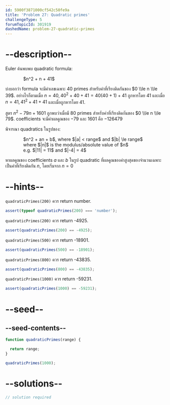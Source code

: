 ```yaml
---
id: 5900f3871000cf542c50fe9a
title: 'Problem 27: Quadratic primes'
challengeType: 5
forumTopicId: 301919
dashedName: problem-27-quadratic-primes
---
```


# --description--

Euler ค้นพบพบ quadratic formula:

<div style='margin-left: 4em;'>$n^2 + n + 41$</div>

บ่งบอกว่า formula จะมีค่าเลขเฉพาะ 40 primes สำหรับค่าที่เรียงติดกันของ $0 \\le n \\le 39$. อย่างไรก็ตามเมื่อ $n = 40, 40^2 + 40 + 41 = 40(40 + 1) + 41$ ถูกหารโดย 41 และเมื่อ $n = 41, 41^2 + 41 + 41$ และเมื่อถูกหารโดย 41.

สูตร $n^2 - 79n + 1601$ ถูกพบว่าเมื่อมี 80 primes สำหรับค่าที่เรียงติดกันของ $0 \\le n \\le 79$.  coefficients จะมีค่าผลคูณของ −79 และ 1601 คือ −126479

พิจารณา quadratics ในรูปของ:

<div style='margin-left: 4em;'>
  $n^2 + an + b$, where $|a| < range$ and $|b| \le range$<br>
  where $|n|$ is the modulus/absolute value of $n$<br>
  e.g. $|11| = 11$ and $|-4| = 4$<br>
</div>

หาผลคูณของ coefficients $a$ และ $b$ ในรูป quadratic ที่ผลคูณของค่าสูงสุดของจำนวนเฉพาะเป็นค่าที่เรียงติดกัน $n$, โดยเริ่มจาก $n = 0$

# --hints--

`quadraticPrimes(200)` ควร return number.

```js
assert(typeof quadraticPrimes(200) === 'number');
```

`quadraticPrimes(200)` ควร return -4925.

```js
assert(quadraticPrimes(200) == -4925);
```

`quadraticPrimes(500)` ควร return -18901.

```js
assert(quadraticPrimes(500) == -18901);
```

`quadraticPrimes(800)` ควร return -43835.

```js
assert(quadraticPrimes(800) == -43835);
```

`quadraticPrimes(1000)` ควร return -59231.

```js
assert(quadraticPrimes(1000) == -59231);
```

# --seed--

## --seed-contents--

```js
function quadraticPrimes(range) {

  return range;
}

quadraticPrimes(1000);
```

# --solutions--

```js
// solution required
```

